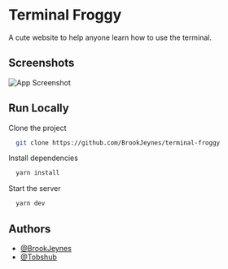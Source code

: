 # Terminal Froggy

A cute website to help anyone learn how to use the terminal.

## Screenshots

![App Screenshot](https://via.placeholder.com/468x300?text=App+Screenshot+Here)

## Run Locally

Clone the project

```bash
  git clone https://github.com/BrookJeynes/terminal-froggy
```

Install dependencies

```bash
  yarn install
```

Start the server

```bash
  yarn dev
```

## Authors

- [@BrookJeynes](https://www.github.com/brookjeynes)
- [@Tobshub](https://www.github.com/tobshub)
